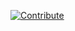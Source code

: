 [![Contribute](https://che.openshift.io/factory/resources/factory-contribute.svg)](http://codeready-workspaces.apps.144.76.24.92.nip.io/f?id=factory6a1p7h0jcoe4ehpu)
